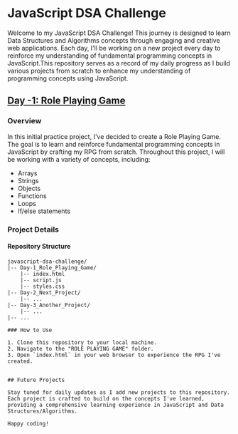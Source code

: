# JavaScript DSA Challenge
Welcome to my JavaScript DSA Challenge! This journey is designed  to learn Data Structures and Algorithms concepts through engaging and creative web applications. Each day, I'll be working on a new project every day to reinforce my understanding of fundamental programming concepts in JavaScript.This repository serves as a record of my daily progress as I build various projects from scratch to enhance my understanding of programming concepts using JavaScript.

## [Day -1: Role Playing Game]([https://github.com/dadihemasri/Javascript-DSA-challenge/tree/main/Role%20Playing%20Game])

### Overview

In this initial practice project, I've decided to create a Role Playing Game. The goal is to learn and reinforce fundamental programming concepts in JavaScript by crafting my RPG from scratch. Throughout this project, I will be working with a variety of concepts, including:

- Arrays
- Strings
- Objects
- Functions
- Loops
- If/else statements

### Project Details

#### Repository Structure

```plaintext
javascript-dsa-challenge/
|-- Day-1_Role_Playing_Game/
    |-- index.html
    |-- script.js
    |-- styles.css
|-- Day-2_Next_Project/
    |-- ...
|-- Day-3_Another_Project/
    |-- ...
|-- ...

### How to Use

1. Clone this repository to your local machine.
2. Navigate to the "ROLE PLAYING GAME" folder.
3. Open `index.html` in your web browser to experience the RPG I've created.


## Future Projects

Stay tuned for daily updates as I add new projects to this repository. Each project is crafted to build on the concepts I've learned, providing a comprehensive learning experience in JavaScript and Data Structures/Algorithms.

Happy coding!

